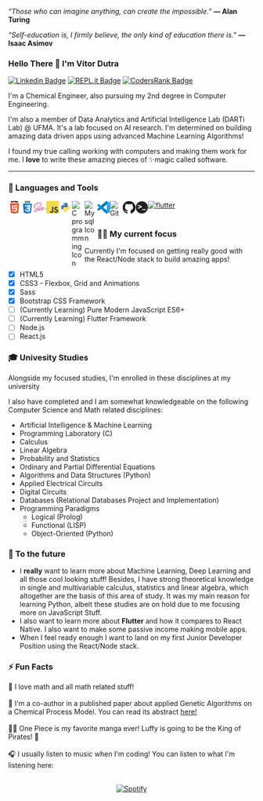 *“Those who can imagine anything, can create the impossible.”*
**― Alan Turing**

*“Self-education is, I firmly believe, the only kind of education there is.”*
**― Isaac Asimov**

### Hello There 🖖 I'm Vitor Dutra
[![Linkedin Badge](https://img.shields.io/badge/-Vitor%20Dutra-lightgrey?style=flat&logo=Linkedin&logoColor=white&link=https://www.linkedin.com/in/vitor-dutra/)](https://www.linkedin.com/in/vitor-dutra/)
[![REPL.it Badge](https://img.shields.io/badge/REPL.it-lightgrey?style=flat&logo=replit&logoColor=white&link=https://replit.com/@jvitordutra)](https://replit.com/@jvitordutra)
[![CodersRank Badge](https://img.shields.io/badge/CodersRank-lightgrey?style=flat&logo=codersrank&logoColor=white&link=https://profile.codersrank.io/user/vitordutra)](https://profile.codersrank.io/user/vitordutra)

I'm a Chemical Engineer, also pursuing my 2nd degree in Computer Engineering.

I'm also a member of Data Analytics and Artificial Intelligence Lab (DARTi Lab) @ UFMA.
It's a lab focused on AI research. I'm determined on building amazing data driven apps using advanced Machine Learning Algorithms!

I found my true calling working with computers and making them work for me. 
I **love** to write these amazing pieces of ✨magic called software.

---

### 🧰 Languages and Tools

   <a href="https://developer.mozilla.org/en-US/docs/Web/HTML">
      <img
        align="left"
        alt="HTML5"
        width="26px"
        src="https://raw.githubusercontent.com/github/explore/80688e429a7d4ef2fca1e82350fe8e3517d3494d/topics/html/html.png"
      />
    </a>
    
   <a href="https://developer.mozilla.org/en-US/docs/Glossary/CSS">
      <img
        align="left"
        alt="CSS3"
        width="26px"
        src="https://raw.githubusercontent.com/github/explore/80688e429a7d4ef2fca1e82350fe8e3517d3494d/topics/css/css.png"
      />
    </a>
    
   <a href="https://sass-lang.com/">
      <img
        align="left"
        alt="Sass"
        width="26px"
        src="https://raw.githubusercontent.com/github/explore/80688e429a7d4ef2fca1e82350fe8e3517d3494d/topics/sass/sass.png"
      />
    </a>
    
   <a href="https://developer.mozilla.org/pt-BR/docs/Aprender/JavaScript">
      <img
        align="left"
        alt="JavaScript"
        width="26px"
        src="https://raw.githubusercontent.com/github/explore/80688e429a7d4ef2fca1e82350fe8e3517d3494d/topics/javascript/javascript.png"
      />
    </a>
   <a href="https://flutter.dev" target="_blank" rel="noreferrer"> <img src="https://www.vectorlogo.zone/logos/flutterio/flutterio-icon.svg" alt="flutter" width="26"/></a>
   
   <a href="https://www.python.org/">
      <img
        align="left"
        alt="Python"
        width="26px"
        src="https://raw.githubusercontent.com/github/explore/80688e429a7d4ef2fca1e82350fe8e3517d3494d/topics/python/python.png"
      />
    </a>
    
<a href="https://www.geeksforgeeks.org/c-language-set-1-introduction/">
      <img
        align="left"
        src="https://cdn.iconscout.com/icon/free/png-256/c-programming-569564.png"
        srcset="
          https://cdn.iconscout.com/icon/free/png-512/c-programming-569564.png 2x
        "
        alt="C programming Icon"
        width="26px"
      />
</a>

<a href="https://www.mysql.com/">
      <img
        align="left"
        src="https://cdn.iconscout.com/icon/free/png-256/mysql-21-1174941.png"
        srcset="
          https://cdn.iconscout.com/icon/free/png-512/mysql-21-1174941.png 2x
        "
        alt="Mysql Icon"
        width="26px"
      />
</a>
<a href="https://code.visualstudio.com/">
      <img
        align="left"
        alt="Visual Studio Code"
        width="26px"
        src="https://raw.githubusercontent.com/github/explore/80688e429a7d4ef2fca1e82350fe8e3517d3494d/topics/visual-studio-code/visual-studio-code.png"
      />
    </a>
    
<a href="https://git-scm.com/">
      <img
        align="left"
        alt="Git"
        width="26px"
        src="https://git-scm.com/images/logos/downloads/Git-Icon-1788C.png"
      />
</a>
<a href="https://github.com/">
      <img
        align="left"
        alt="GitHub"
        width="26px"
        src="https://raw.githubusercontent.com/github/explore/78df643247d429f6cc873026c0622819ad797942/topics/github/github.png"
      />
</a>

<a href="https://ubuntu.com/tutorials/command-line-for-beginners#1-overview">
      <img
        align="left"
        alt="Terminal"
        width="26px"
        src="https://raw.githubusercontent.com/github/explore/80688e429a7d4ef2fca1e82350fe8e3517d3494d/topics/terminal/terminal.png"
      />
</a>

<br />
<br />

### 👨‍💻 My current focus 
Currently I'm focused on getting really good with the React/Node stack to build amazing apps!
 - [x] HTML5
 - [x] CSS3 - Flexbox, Grid and Animations
 - [x] Sass
 - [X] Bootstrap CSS Framework
 - [ ] (Currently Learning) Pure Modern JavaScript ES6+
 - [ ] (Currently Learning) Flutter Framework
 - [ ] Node.js
 - [ ] React.js
 
### 🎓 Univesity Studies 
Alongside my focused studies, I'm enrolled in these disciplines at my university

I also have completed and I am somewhat knowledgeable on the following Computer Science and Math related disciplines:
 - Artificial Intelligence & Machine Learning
 - Programming Laboratory (C)
 - Calculus
 - Linear Algebra
 - Probability and Statistics
 - Ordinary and Partial Differential Equations
 - Algorithms and Data Structures (Python)
 - Applied Electrical Circuits
 - Digital Circuits
 - Databases (Relational Databases Project and Implementation)
 - Programming Paradigms
   - Logical (Prolog)
   - Functional (LISP)
   - Object-Oriented (Python)

### 🤖 To the future
- I **really** want to learn more about Machine Learning, Deep Learning and all those cool looking stuff! Besides, I have strong theoretical knowledge in single and multivariable calculus, statistics and linear algebra, which altogether are the basis of this area of study. It was my main reason for learning Python, albeit these studies are on hold due to me focusing more on JavaScript Stuff.
- I also want to learn more about **Flutter** and how it compares to React Native. I also want to make some passive income making mobile apps.
- When I feel ready enough I want to land on my first Junior Developer Position using the React/Node stack.


### ⚡ Fun Facts
 🔢 I love math and all math related stuff! </br></br>
 📝 I'm a co-author in a published paper about applied Genetic Algorithms on a Chemical Process Model. You can read its abstract [here!](https://link.springer.com/article/10.1007/s10570-020-03183-w)</br></br>
 🏴‍☠️ One Piece is my favorite manga ever! Luffy is going to be the King of Pirates! 🌊 </br></br>
 🎧 I usually listen to music when I'm coding! You can listen to what I'm listening here:</br></br>
    <div align="center">
      <a href="https://open.spotify.com/user/12170523014">
        <img
          src="https://novatorem-rose-theta.vercel.app//api/spotify"
          alt="Spotify"
        />
      </a>
    </div>

